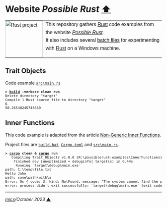 # <span id="top">Website <i>Possible Rust</i></span> <span style="size:30%;"><a href="../README.md">⬆</a></span>

<table style="font-family:Helvetica,Arial;line-height:1.6;">
  <tr>
  <td style="border:0;padding:0 10px 0 0;min-width:120px;"><a href="https://www.rust-lang.org/" rel="external"><img src="https://www.rust-lang.org/static/images/rust-logo-blk.svg" width="120" alt="Rust project"/></a></td>
  <td style="border:0;padding:0;vertical-align:text-top;">This repository gathers <a href="https://www.rust-lang.org/" rel="external">Rust</a> code examples from the website <a href="https://www.possiblerust.com/" rel="external"><i>Possible Rust</i></a>.<br/>
  It also includes several <a href="https://en.wikibooks.org/wiki/Windows_Batch_Scripting" rel="external">batch files</a> for experimenting with <a href="https://www.rust-lang.org/" rel="external">Rust</a> on a Windows machine.
  </td>
  </tr>
</table>

## <span id="trait_objects">Trait Objects</a>

Code example [`src\main.rs`](./TraitObjects/src/main.rs)

<pre style="font-size:80%;">
<b>&gt; <a href="TraitObjects/build.bat">build</a> -verbose clean run</b>
Delete directory "target"
Compile 1 Rust source file to directory "target"
6
50.26548245743669
</pre>

## <span id="inner_functions">Inner Functions</a>

This code example is adapted from the article [Non-Generic Inner Functions](https://www.possiblerust.com/pattern/non-generic-inner-functions0).

Project files are [`build.bat`](./InnerFunctions/build.bat), [`Cargo.toml`](./InnerFunctions/Cargo.toml) and [`src\main.rs`](./InnerFunctions/src/main.rs).

<pre style="font-size:80%;">
<b>&gt; <a href="https://doc.rust-lang.org/cargo/commands/cargo-run.html" rel="external">cargo</a> clean & <a href="https://doc.rust-lang.org/cargo/commands/cargo-run.html" rel="external">cargo</a> run</b>
   Compiling Trait_Objects v1.0.0 (R:\possiblerust-examples\InnerFunctions)
    Finished dev [unoptimized + debuginfo] target(s) in 0.44s
     Running `target\debug\main.exe`
path: C:\temp\file.txt
Hello John
path: some\path\with\a
Error: Os { code: 3, kind: NotFound, message: "The system cannot find the path specified." }
error: process didn't exit successfully: `target\debug\main.exe` (exit code: 1)
</pre>

***

*[mics](https://lampwww.epfl.ch/~michelou/)/October 2023* [**&#9650;**](#top)
<span id="bottom">&nbsp;</span>

<!-- link refs -->

[cargo_cli]: https://doc.rust-lang.org/cargo/commands/cargo.html
[rustc_cli]: https://man.archlinux.org/man/rustc.1.en

